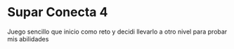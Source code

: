 # Supar Conecta 4

Juego sencillo que inicio como reto y decidi llevarlo a otro nivel para probar mis abilidades